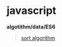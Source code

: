 # javascript
**algotithm/data/ES6**  
>[sort algorithm](https://iy88.github.io/javascript/sort "sort algorithm")